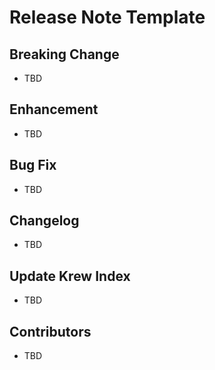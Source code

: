 # Release Note Template

## Breaking Change

* TBD

## Enhancement

* TBD

## Bug Fix

* TBD

## Changelog

* TBD

## Update Krew Index

* TBD

## Contributors

* TBD
